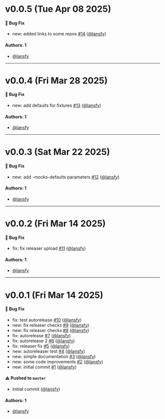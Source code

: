 # v0.0.5 (Tue Apr 08 2025)

#### 🐛 Bug Fix

- new: added links to some repos [#14](https://github.com/lansfy/gonkex-cli/pull/14) ([@lansfy](https://github.com/lansfy))

#### Authors: 1

- [@lansfy](https://github.com/lansfy)

---

# v0.0.4 (Fri Mar 28 2025)

#### 🐛 Bug Fix

- new: add defaults for fixtures [#13](https://github.com/lansfy/gonkex-cli/pull/13) ([@lansfy](https://github.com/lansfy))

#### Authors: 1

- [@lansfy](https://github.com/lansfy)

---

# v0.0.3 (Sat Mar 22 2025)

#### 🐛 Bug Fix

- new: add -mocks-defaults parameters [#12](https://github.com/lansfy/gonkex-cli/pull/12) ([@lansfy](https://github.com/lansfy))

#### Authors: 1

- [@lansfy](https://github.com/lansfy)

---

# v0.0.2 (Fri Mar 14 2025)

#### 🐛 Bug Fix

- fix: fix releaser upload [#11](https://github.com/lansfy/gonkex-cli/pull/11) ([@lansfy](https://github.com/lansfy))

#### Authors: 1

- [@lansfy](https://github.com/lansfy)

---

# v0.0.1 (Fri Mar 14 2025)

#### 🐛 Bug Fix

- fix: test autorelease [#10](https://github.com/lansfy/gonkex-cli/pull/10) ([@lansfy](https://github.com/lansfy))
- new: fix releaser checks [#9](https://github.com/lansfy/gonkex-cli/pull/9) ([@lansfy](https://github.com/lansfy))
- new: fix releaser checks [#8](https://github.com/lansfy/gonkex-cli/pull/8) ([@lansfy](https://github.com/lansfy))
- fix: autorelease [#7](https://github.com/lansfy/gonkex-cli/pull/7) ([@lansfy](https://github.com/lansfy))
- fix: autorelease 2 [#6](https://github.com/lansfy/gonkex-cli/pull/6) ([@lansfy](https://github.com/lansfy))
- fix: releaser fix [#5](https://github.com/lansfy/gonkex-cli/pull/5) ([@lansfy](https://github.com/lansfy))
- new: autoreleaser test [#4](https://github.com/lansfy/gonkex-cli/pull/4) ([@lansfy](https://github.com/lansfy))
- new: simple documentation [#3](https://github.com/lansfy/gonkex-cli/pull/3) ([@lansfy](https://github.com/lansfy))
- new: some code improvements [#2](https://github.com/lansfy/gonkex-cli/pull/2) ([@lansfy](https://github.com/lansfy))
- new: initial commit [#1](https://github.com/lansfy/gonkex-cli/pull/1) ([@lansfy](https://github.com/lansfy))

#### ⚠️ Pushed to `master`

- Initial commit ([@lansfy](https://github.com/lansfy))

#### Authors: 1

- [@lansfy](https://github.com/lansfy)
